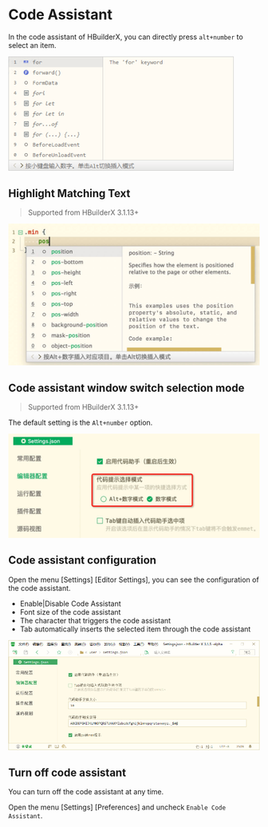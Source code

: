 # Code Assistant

In the code assistant of HBuilderX, you can directly press `alt+number` to select an item.

<img src="/static/snapshots/tutorial/codehelper.png" style="zoom: 90%;" />

## Highlight Matching Text

> Supported from HBuilderX 3.1.13+

<img src="/static/snapshots/tutorial/code_highlight.jpg" style="zoom: 50%;" />

## Code assistant window switch selection mode

> Supported from HBuilderX 3.1.13+

The default setting is the `Alt+number` option.

<img src="/static/snapshots/tutorial/codehelper_selected.jpg" style="zoom: 50%;" />

## Code assistant configuration

Open the menu [Settings] [Editor Settings], you can see the configuration of the code assistant.

- Enable|Disable Code Assistant
- Font size of the code assistant
- The character that triggers the code assistant
- Tab automatically inserts the selected item through the code assistant

<img src="/static/snapshots/tutorial/codehelper_config.png" style="zoom: 90%;" />

## Turn off code assistant

You can turn off the code assistant at any time.

Open the menu [Settings] [Preferences] and uncheck `Enable Code Assistant`.
